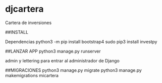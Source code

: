 # djcartera
Cartera de inversiones

##INSTALL 

Dependencias
python3 -m pip install bootstrap4
sudo pip3 install investpy


##LANZAR APP
python3 manage.py runserver

admin y lettering para entrar al administrador de Django

##MIGRACIONES
python3 manage.py migrate
python3 manage.py makemigrations micartera